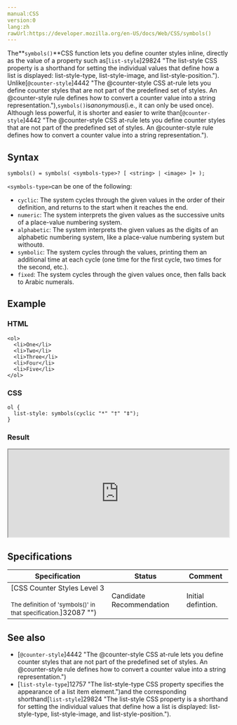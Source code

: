 ```yaml
---
manual:CSS
version:0
lang:zh
rawUrl:https://developer.mozilla.org/en-US/docs/Web/CSS/symbols()
---
```






The**`symbols()`**CSS function lets you define counter styles inline, directly as the value of a property such as[`list-style`]29824 "The list-style CSS property is a shorthand for setting the individual values that define how a list is displayed: list-style-type, list-style-image, and list-style-position."). Unlike[`@counter-style`]4442 "The @counter-style CSS at-rule lets you define counter styles that are not part of the predefined set of styles. An @counter-style rule defines how to convert a counter value into a string representation."),`symbols()`is*anonymous*(i.e., it can only be used once). Although less powerful, it is shorter and easier to write than[`@counter-style`]4442 "The @counter-style CSS at-rule lets you define counter styles that are not part of the predefined set of styles. An @counter-style rule defines how to convert a counter value into a string representation.").


## Syntax<a name="Syntax"></a>

```
symbols() = symbols( <symbols-type>? [ <string> | <image> ]+ );

```


`<symbols-type>`can be one of the following:


* `cyclic`: The system cycles through the given values in the order of their definition, and returns to the start when it reaches the end.
* `numeric`: The system interprets the given values as the successive units of a place-value numbering system.
* `alphabetic`: The system interprets the given values as the digits of an alphabetic numbering system, like a place-value numbering system but without`0`.
* `symbolic`: The system cycles through the values, printing them an additional time at each cycle (one time for the first cycle, two times for the second, etc.).
* `fixed`: The system cycles through the given values once, then falls back to Arabic numerals.

## Example<a name="Example"></a>

### HTML<a name="HTML"></a>

```
<ol>
  <li>One</li>
  <li>Two</li>
  <li>Three</li>
  <li>Four</li>
  <li>Five</li>
</ol>
```

### CSS<a name="CSS"></a>

```
ol {
  list-style: symbols(cyclic "*" "†" "‡");
}
```

### Result<a name="Result"></a>


<iframe src='https://mdn.mozillademos.org/en-US/docs/Web/CSS/symbols$samples/Example?revision=1333645' width='100%' height='200'></iframe>



## Specifications<a name="Specifications"></a>

Specification | Status | Comment 
 ---  |  ---  |  ---  | 
[CSS Counter Styles Level 3<br></br><small>The definition of &#39;symbols()&#39; in that specification.</small>]32087 "") | Candidate Recommendation | Initial defintion. 


## See also<a name="See_also"></a>

* [`@counter-style`]4442 "The @counter-style CSS at-rule lets you define counter styles that are not part of the predefined set of styles. An @counter-style rule defines how to convert a counter value into a string representation.")
* [`list-style-type`]12757 "The list-style-type CSS property specifies the appearance of a list item element.")and the corresponding shorthand[`list-style`]29824 "The list-style CSS property is a shorthand for setting the individual values that define how a list is displayed: list-style-type, list-style-image, and list-style-position.").



